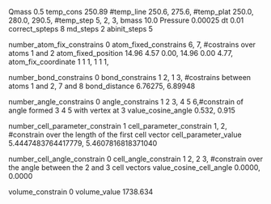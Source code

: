 Qmass          0.5
temp_cons      250.89
#temp_line      250.6, 275.6,
#temp_plat      250.0, 280.0, 290.5,
#temp_step      5,   2,   3,
bmass          10.0
Pressure       0.00025
dt             0.01
correct_spteps 8
md_steps       2
abinit_steps   5

number_atom_fix_constrains 0
atom_fixed_constrains 6, 7, #costrains over atoms 1 and 2
atom_fixed_position 14.96 4.57 0.00, 14.96 0.00 4.77,
atom_fix_coordinate 1 1 1, 1 1 1,

number_bond_constrains 0
bond_constrains 1 2, 1 3, #costrains between atoms 1 and 2, 7 and 8
bond_distance 6.76275, 6.89948

number_angle_constrains 0
angle_constrains 1 2 3, 4 5 6,#constrain of angle formed 3 4 5 with vertex at 3
value_cosine_angle 0.532, 0.915

number_cell_parameter_constrain 1
cell_parameter_constrain 1, 2, #constrain over the length of the first cell vector
cell_parameter_value 5.4447483764417779, 5.4607816818371040

number_cell_angle_constrain 0
cell_angle_constrain 1 2, 2 3, #constrain over the angle between the 2 and 3 cell vectors
value_cosine_cell_angle 0.0000, 0.0000

volume_constrain 0
volume_value 1738.634
